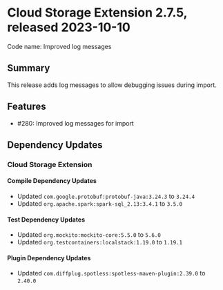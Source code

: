 # Cloud Storage Extension 2.7.5, released 2023-10-10

Code name: Improved log messages

## Summary

This release adds log messages to allow debugging issues during import.

## Features

* #280: Improved log messages for import
## Dependency Updates

### Cloud Storage Extension

#### Compile Dependency Updates

* Updated `com.google.protobuf:protobuf-java:3.24.3` to `3.24.4`
* Updated `org.apache.spark:spark-sql_2.13:3.4.1` to `3.5.0`

#### Test Dependency Updates

* Updated `org.mockito:mockito-core:5.5.0` to `5.6.0`
* Updated `org.testcontainers:localstack:1.19.0` to `1.19.1`

#### Plugin Dependency Updates

* Updated `com.diffplug.spotless:spotless-maven-plugin:2.39.0` to `2.40.0`
